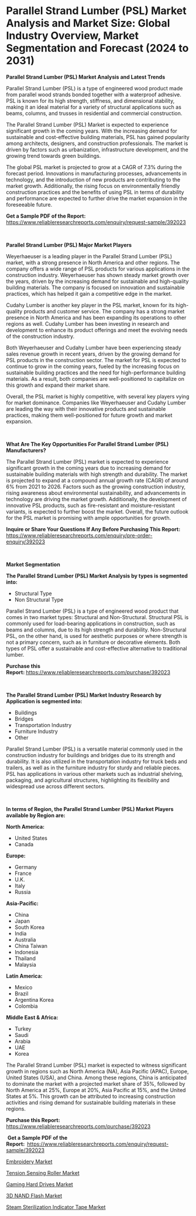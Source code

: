 <p><h1>Parallel Strand Lumber (PSL) Market Analysis and Market Size: Global Industry Overview, Market Segmentation and Forecast (2024 to 2031)</h1></p><p><strong>Parallel Strand Lumber (PSL) Market Analysis and Latest Trends</strong></p>
<p><p>Parallel Strand Lumber (PSL) is a type of engineered wood product made from parallel wood strands bonded together with a waterproof adhesive. PSL is known for its high strength, stiffness, and dimensional stability, making it an ideal material for a variety of structural applications such as beams, columns, and trusses in residential and commercial construction.</p><p>The Parallel Strand Lumber (PSL) Market is expected to experience significant growth in the coming years. With the increasing demand for sustainable and cost-effective building materials, PSL has gained popularity among architects, designers, and construction professionals. The market is driven by factors such as urbanization, infrastructure development, and the growing trend towards green buildings.</p><p>The global PSL market is projected to grow at a CAGR of 7.3% during the forecast period. Innovations in manufacturing processes, advancements in technology, and the introduction of new products are contributing to the market growth. Additionally, the rising focus on environmentally friendly construction practices and the benefits of using PSL in terms of durability and performance are expected to further drive the market expansion in the foreseeable future.</p></p>
<p><strong>Get a Sample PDF of the Report:&nbsp;</strong> <a href="https://www.reliableresearchreports.com/enquiry/request-sample/392023">https://www.reliableresearchreports.com/enquiry/request-sample/392023</a></p>
<p>&nbsp;</p>
<p><strong>Parallel Strand Lumber (PSL) Major Market Players</strong></p>
<p><p>Weyerhaeuser is a leading player in the Parallel Strand Lumber (PSL) market, with a strong presence in North America and other regions. The company offers a wide range of PSL products for various applications in the construction industry. Weyerhaeuser has shown steady market growth over the years, driven by the increasing demand for sustainable and high-quality building materials. The company is focused on innovation and sustainable practices, which has helped it gain a competitive edge in the market.</p><p>Cudahy Lumber is another key player in the PSL market, known for its high-quality products and customer service. The company has a strong market presence in North America and has been expanding its operations to other regions as well. Cudahy Lumber has been investing in research and development to enhance its product offerings and meet the evolving needs of the construction industry. </p><p>Both Weyerhaeuser and Cudahy Lumber have been experiencing steady sales revenue growth in recent years, driven by the growing demand for PSL products in the construction sector. The market for PSL is expected to continue to grow in the coming years, fueled by the increasing focus on sustainable building practices and the need for high-performance building materials. As a result, both companies are well-positioned to capitalize on this growth and expand their market share.</p><p>Overall, the PSL market is highly competitive, with several key players vying for market dominance. Companies like Weyerhaeuser and Cudahy Lumber are leading the way with their innovative products and sustainable practices, making them well-positioned for future growth and market expansion.</p></p>
<p>&nbsp;</p>
<p><strong>What Are The Key Opportunities For Parallel Strand Lumber (PSL) Manufacturers?</strong></p>
<p><p>The Parallel Strand Lumber (PSL) market is expected to experience significant growth in the coming years due to increasing demand for sustainable building materials with high strength and durability. The market is projected to expand at a compound annual growth rate (CAGR) of around 6% from 2021 to 2026. Factors such as the growing construction industry, rising awareness about environmental sustainability, and advancements in technology are driving the market growth. Additionally, the development of innovative PSL products, such as fire-resistant and moisture-resistant variants, is expected to further boost the market. Overall, the future outlook for the PSL market is promising with ample opportunities for growth.</p></p>
<p><strong>Inquire or Share Your Questions If Any Before Purchasing This Report:</strong> <a href="https://www.reliableresearchreports.com/enquiry/pre-order-enquiry/392023">https://www.reliableresearchreports.com/enquiry/pre-order-enquiry/392023</a></p>
<p>&nbsp;</p>
<p><strong>Market Segmentation</strong></p>
<p><strong>The Parallel Strand Lumber (PSL) Market Analysis by types is segmented into:</strong></p>
<p><ul><li>Structural Type</li><li>Non Structural Type</li></ul></p>
<p><p>Parallel Strand Lumber (PSL) is a type of engineered wood product that comes in two market types: Structural and Non-Structural. Structural PSL is commonly used for load-bearing applications in construction, such as beams and columns, due to its high strength and durability. Non-Structural PSL, on the other hand, is used for aesthetic purposes or where strength is not a primary concern, such as in furniture or decorative elements. Both types of PSL offer a sustainable and cost-effective alternative to traditional lumber.</p></p>
<p><strong>Purchase this Report:&nbsp;</strong><a href="https://www.reliableresearchreports.com/purchase/392023">https://www.reliableresearchreports.com/purchase/392023</a></p>
<p>&nbsp;</p>
<p><strong>The Parallel Strand Lumber (PSL) Market Industry Research by Application is segmented into:</strong></p>
<p><ul><li>Buildings</li><li>Bridges</li><li>Transportation Industry</li><li>Furniture Industry</li><li>Other</li></ul></p>
<p><p>Parallel Strand Lumber (PSL) is a versatile material commonly used in the construction industry for buildings and bridges due to its strength and durability. It is also utilized in the transportation industry for truck beds and trailers, as well as in the furniture industry for sturdy and reliable pieces. PSL has applications in various other markets such as industrial shelving, packaging, and agricultural structures, highlighting its flexibility and widespread use across different sectors.</p></p>
<p>&nbsp;</p>
<p><strong>In terms of Region, the Parallel Strand Lumber (PSL) Market Players available by Region are:</strong></p>
<p>
    <p> <strong> North America: </strong>
        <ul>
            <li>United States</li>
            <li>Canada</li>
        </ul>
        </p> 
    <p> <strong> Europe: </strong>
        <ul>
            <li>Germany</li>
            <li>France</li>
            <li>U.K.</li>
            <li>Italy</li>
            <li>Russia</li>
        </ul>
        </p> 
    <p> <strong> Asia-Pacific: </strong>
        <ul>
            <li>China</li>
            <li>Japan</li>
            <li>South Korea</li>
            <li>India</li>
            <li>Australia</li>
            <li>China Taiwan</li>
            <li>Indonesia</li>
            <li>Thailand</li>
            <li>Malaysia</li>
        </ul>
        </p> 
    <p> <strong> Latin America: </strong>
        <ul>
            <li>Mexico</li>
            <li>Brazil</li>
            <li>Argentina Korea</li>
            <li>Colombia</li>
        </ul>
        </p> 
    <p> <strong> Middle East & Africa: </strong>
        <ul>
            <li>Turkey</li>
            <li>Saudi</li>
            <li>Arabia</li>
            <li>UAE</li>
            <li>Korea</li>
        </ul>
    </p>
    </p>
<p><p>The Parallel Strand Lumber (PSL) market is expected to witness significant growth in regions such as North America (NA), Asia Pacific (APAC), Europe, United States (USA), and China. Among these regions, China is anticipated to dominate the market with a projected market share of 35%, followed by North America at 25%, Europe at 20%, Asia Pacific at 15%, and the United States at 5%. This growth can be attributed to increasing construction activities and rising demand for sustainable building materials in these regions.</p></p>
<p><strong>Purchase this Report: </strong><a href="https://www.reliableresearchreports.com/purchase/392023">https://www.reliableresearchreports.com/purchase/392023</a></p>
<p>&nbsp;<strong>Get a Sample PDF of the Report:&nbsp;&nbsp;</strong><a href="https://www.reliableresearchreports.com/enquiry/request-sample/392023">https://www.reliableresearchreports.com/enquiry/request-sample/392023</a></p>
<p><strong></strong></p>
<p><p><a href="https://view.publitas.com/reportprime-1/embroidery-market-size-furnishes-valuable-information-encompassing-market-share-market-trends-and-projections-spanning-from-2024-to-2031/">Embroidery Market</a></p><p><a href="https://skillful-vermicelli-b89.notion.site/Tension-Sensing-Roller-Market-Provides-Detailed-Segmentation-of-this-Market-based-on-Type-Applicati-d4cfd595b2a74d86b7f320fa5d21b089">Tension Sensing Roller Market</a></p><p><a href="https://simplistic-meeting-7ee.notion.site/Gaming-Hard-Drives-Market-Size-and-Growth-Market-Segmentation-Regional-and-Country-Breakdowns-and-a94f9c9cfe8e4d33b6511f4d3c7d7356">Gaming Hard Drives Market</a></p><p><a href="https://view.publitas.com/reportprime-1/3d-nand-flash-market-a-comprehensive-report-of-its-market-share-growth-trends-2024-2031/">3D NAND Flash Market</a></p><p><a href="https://eight-handstand-8fb.notion.site/Steam-Sterilization-Indicator-Tape-Market-Size-Share-Trends-Analysis-Report-By-Application-Regio-1a663b39559b41e3b9d460c899484a4d">Steam Sterilization Indicator Tape Market</a></p></p>